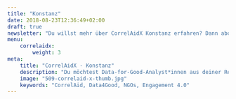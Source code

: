```yaml
---
title: "Konstanz"
date: 2018-08-23T12:36:49+02:00
draft: true
newsletter: "Du willst mehr über CorrelAidX Konstanz erfahren? Dann abonniere unseren Newsletter!"
menu: 
    correlaidx:
        weight: 3
meta:
    title: "CorrelAidX - Konstanz"
    description: "Du möchtest Data-for-Good-Analyst*innen aus deiner Region kennenlernen und zusammen Daten für den guten Zweck nutzen? Mit CorrelAidX bringen wir Data for Good in deine Stadt!"
    image: "509-correlaid-x-thumb.jpg"
    keywords: "CorrelAid, Data4Good, NGOs, Engagement 4.0"
---
```

